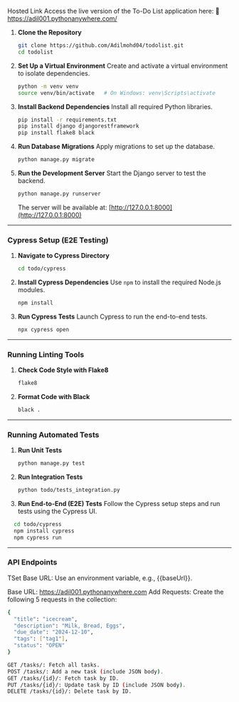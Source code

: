 Hosted Link
Access the live version of the To-Do List application here:
🔗 https://adil001.pythonanywhere.com/


1. **Clone the Repository**
   ```bash
   git clone https://github.com/Adilmohd04/todolist.git
   cd todolist
   ```

2. **Set Up a Virtual Environment**
   Create and activate a virtual environment to isolate dependencies.
   ```bash
   python -m venv venv
   source venv/bin/activate   # On Windows: venv\Scripts\activate
   ```

3. **Install Backend Dependencies**
   Install all required Python libraries.
   ```bash
   pip install -r requirements.txt
   pip install django djangorestframework
   pip install flake8 black

   ```

4. **Run Database Migrations**
   Apply migrations to set up the database.
   ```bash
   python manage.py migrate
   ```

5. **Run the Development Server**
   Start the Django server to test the backend.
   ```bash
   python manage.py runserver
   ```

   The server will be available at: [http://127.0.0.1:8000](http://127.0.0.1:8000)

---

### Cypress Setup (E2E Testing)

1. **Navigate to Cypress Directory**
   ```bash
   cd todo/cypress
   ```

2. **Install Cypress Dependencies**
   Use `npm` to install the required Node.js modules.
   ```bash
   npm install
   ```

3. **Run Cypress Tests**
   Launch Cypress to run the end-to-end tests.
   ```bash
   npx cypress open
   ```

---

### Running Linting Tools

1. **Check Code Style with Flake8**
   ```bash
   flake8
   ```

2. **Format Code with Black**
   ```bash
   black .
   ```

---

### Running Automated Tests

1. **Run Unit Tests**
   ```bash
   python manage.py test
   ```

2. **Run Integration Tests**
   ```bash
   python todo/tests_integration.py
   ```

3. **Run End-to-End (E2E) Tests**
   Follow the Cypress setup steps and run tests using the Cypress UI.
 ```bash
   cd todo/cypress
   npm install cypress
   npm cypress run
   ```
---

### API Endpoints
TSet Base URL: Use an environment variable, e.g., {{baseUrl}}.

Base URL: https://adil001.pythonanywhere.com
Add Requests: Create the following 5 requests in the collection:
```bash
{
  "title": "icecream",
  "description": "Milk, Bread, Eggs",
  "due_date": "2024-12-10",
  "tags": ["tag1"],
  "status": "OPEN"
}
```
```bash
GET /tasks/: Fetch all tasks.
POST /tasks/: Add a new task (include JSON body).
GET /tasks/{id}/: Fetch task by ID.
PUT /tasks/{id}/: Update task by ID (include JSON body).
DELETE /tasks/{id}/: Delete task by ID.
```

